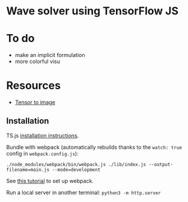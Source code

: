 # Wave solver using TensorFlow JS

# To do

- make an implicit formulation
- more colorful visu

# Resources

- [Tensor to image](https://www.oreilly.com/library/view/learning-tensorflowjs/9781492090786/ch04.html)


## Installation

TS.js [installation instructions](https://www.tensorflow.org/js/tutorials/setup).

Bundle with webpack (automatically rebuilds thanks to the `watch: true` config in `webpack.config.js`): 

```./node_modules/webpack/bin/webpack.js ./lib/index.js --output-filename=main.js --mode=development```

See [this tutorial](https://www.sitepoint.com/bundle-static-site-webpack/) to set up webpack.

Run a local server in another terminal: 
```python3 -m http.server```
